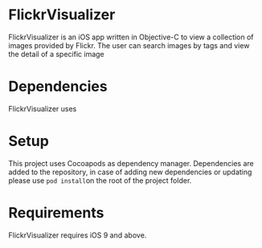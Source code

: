 # FlickrVisualizer
FlickrVisualizer is an iOS app written in Objective-C to view a collection of images provided by Flickr. The user can search images by tags and view the detail of a specific image

# Dependencies
FlickrVisualizer uses 

# Setup
This project uses Cocoapods as dependency manager. Dependencies are added to the repository, in case of adding new dependencies or updating please use `pod install`on the root of the project folder.

# Requirements
FlickrVisualizer requires iOS 9 and above.


